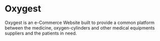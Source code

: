 # Oxygest
Oxygest is an e-Commerce Website built to provide a common platform between the medicine, oxygen-cylinders and other medical equipments suppliers and the patients in need.
